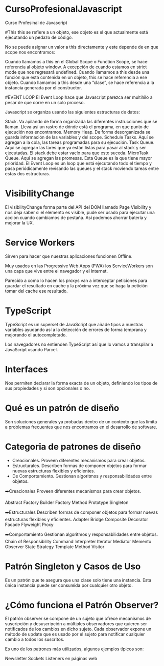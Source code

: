 # CursoProfesionalJavascript
Curso Profesinal de Javascript

#This
this se refiere a un objeto, ese objeto es el que actualmente está ejecutando un pedazo de código.

No se puede asignar un valor a this directamente y este depende de en que scope nos encontramos:

Cuando llamamos a this en el Global Scope o Function Scope, se hace referencia al objeto window. A excepción de cuando estamos en strict mode que nos regresará undefined.
Cuando llamamos a this desde una función que está contenida en un objeto, this se hace referencia a ese objeto.
Cuando llamamos a this desde una “clase”, se hace referencia a la instancia generada por el constructor.

#EVENT LOOP
El Event Loop hace que Javascript parezca ser multihilo a pesar de que corre en un solo proceso.

Javascript se organiza usando las siguientes estructuras de datos:

Stack. Va apilando de forma organizada las diferentes instrucciones que se llaman. Lleva así un rastro de dónde está el programa, en que punto de ejecución nos encontramos.
Memory Heap. De forma desorganizada se guarda información de las variables y del scope.
Schedule Tasks. Aquí se agregan a la cola, las tareas programadas para su ejecución.
Task Queue. Aquí se agregan las tares que ya están listas para pasar al stack y ser ejecutadas. El stack debe estar vacío para que esto suceda.
MicroTask Queue. Aquí se agregan las promesas. Esta Queue es la que tiene mayor prioridad.
El Event Loop es un loop que está ejecutando todo el tiempo y pasa periódicamente revisando las queues y el stack moviendo tareas entre estas dos estructuras.

# VisibilityChange
El visibilityChange forma parte del API del DOM llamado Page Visibility y nos deja saber si el elemento es visible, pude ser usado para ejecutar una acción cuando cambiamos de pestaña. Así podemos ahorrar batería y mejorar la UX.

# Service Workers
Sirven para hacer que nuestras aplicaciones funcionen Offline.

Muy usados en las Progressive Web Apps (PWA) los ServiceWorkers son una capa que vive entre el navegador y el Internet.

Parecido a como lo hacen los proxys van a interceptar peticiones para guardar el resultado en cache y la próxima vez que se haga la petición tomar del cache ese resultado.

# TypeScript
TypeScript es un superset de JavaScript que añade tipos a nuestras variables ayudando así a la detección de errores de forma temprana y mejorando el autocompletado.

Los navegadores no entienden TypeScript así que lo vamos a transpilar a JavaScript usando Parcel.

# Interfaces
Nos permiten declarar la forma exacta de un objeto, definiendo los tipos de sus propiedades y si son opcionales o no.

# Qué es un patrón de diseño
Son soluciones generales ya probadas dentro de un contexto que las limita a problemas frecuentes que nos encontramos en el desarrollo de software.

# Categoria de  patrones de diseño
- Creacionales. Proveen diferentes mecanismos para crear objetos.
- Estructurales. Describen formas de componer objetos para formar nuevas estructuras flexibles y eficientes.
- De Comportamiento. Gestionan algoritmos y responsabilidades entre objetos.

➡️Creacionales
Proveen diferentes mecanismos para crear objetos.

Abstract Factory
Builder
Factory Method
Prototype
Singleton
 
➡️Estructurales
Describen formas de componer objetos para formar nuevas estructuras flexibles y eficientes.
Adapter
Bridge
Composite
Decorator
Facade
Flyweight
Proxy
 
➡️Comportamiento
Gestionan algoritmos y responsabilidades entre objetos.
Chain of Responsibility
Command
Interpreter
Iterator
Mediator
Memento
Observer
State
Strategy
Template Method
Visitor

# Patrón Singleton y Casos de Uso 
Es un patrón que te asegura que una clase solo tiene una instancia. Esta única instancia puede ser consumida por cualquier otro objeto.

# ¿Cómo funciona el Patrón Observer?

El patrón observer se compone de un sujeto que ofrece mecanismos de suscripción y desuscripción a múltiples observadores que quieren ser notificados de los cambios en dicho sujeto. Cada observador expone un método de update que es usado por el sujeto para notificar cualquier cambio a todos los suscritos.

Es uno de los patrones más utilizados, algunos ejemplos típicos son:

Newsletter
Sockets
Listeners en páginas web